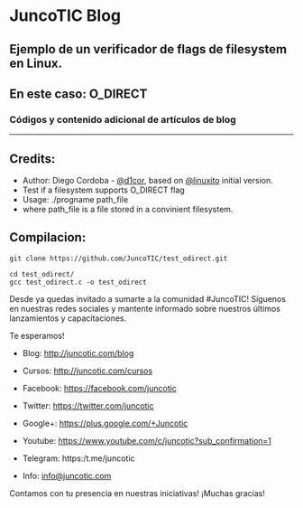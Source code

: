 # JuncoTIC Blog
## Ejemplo de un verificador de flags de filesystem en Linux.
## En este caso: O_DIRECT
### Códigos y contenido adicional de artículos de blog

---
## Credits: 

 * Author: Diego Cordoba - [@d1cor](https://twitter.com/d1cor), based on [@linuxito](https://linuxito.com) initial version.
 * Test if a filesystem supports O_DIRECT flag
 * Usage: ./progname path_file
 * where path_file is a file stored in a convinient filesystem.


## Compilacion:

```git clone https://github.com/JuncoTIC/test_odirect.git```

```
cd test_odirect/
gcc test_odirect.c -o test_odirect
```

Desde ya quedas invitado a sumarte a la comunidad #JuncoTIC!
Síguenos en nuestras redes sociales y mantente informado sobre nuestros últimos lanzamientos y capacitaciones.

Te esperamos!

* Blog: http://juncotic.com/blog
* Cursos: http://juncotic.com/cursos
* Facebook: https://facebook.com/juncotic
* Twitter: https://twitter.com/juncotic
* Google+: https://plus.google.com/+Juncotic
* Youtube: https://www.youtube.com/c/juncotic?sub_confirmation=1
* Telegram: https:/t.me/juncotic

* Info: info@juncotic.com

Contamos con tu presencia en nuestras iniciativas!
¡Muchas gracias!


